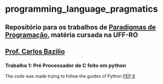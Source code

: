 # programming_language_pragmatics

## Repositório para os trabalhos de [Paradigmas de Programação](http://profs.ic.uff.br/~bazilio/cursos/lp/), matéria cursada na UFF-RO
## [Prof. Carlos Bazilio](http://profs.ic.uff.br/~bazilio/)

### Trabalho 1: Pré Processador de C feito em python


The code was made trying to follow the guides of Python [PEP 8](https://peps.python.org/pep-0008/)